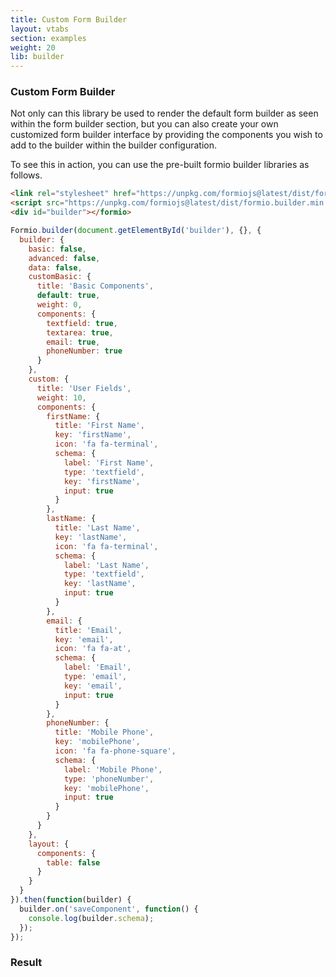 ```yaml
---
title: Custom Form Builder
layout: vtabs
section: examples
weight: 20
lib: builder
---
```

### Custom Form Builder

Not only can this library be used to render the default form builder as seen within the form builder section, but you can
also create your own customized form builder interface by providing the components you wish to add to the builder within
the builder configuration.

To see this in action, you can use the pre-built formio builder libraries as follows.

```html
<link rel="stylesheet" href="https://unpkg.com/formiojs@latest/dist/formio.builder.min.css">
<script src="https://unpkg.com/formiojs@latest/dist/formio.builder.min.js"></script>
<div id="builder"></formio>
```

```js
Formio.builder(document.getElementById('builder'), {}, {
  builder: {
    basic: false,
    advanced: false,
    data: false,
    customBasic: {
      title: 'Basic Components',
      default: true,
      weight: 0,
      components: {
        textfield: true,
        textarea: true,
        email: true,
        phoneNumber: true
      }
    },
    custom: {
      title: 'User Fields',
      weight: 10,
      components: {
        firstName: {
          title: 'First Name',
          key: 'firstName',
          icon: 'fa fa-terminal',
          schema: {
            label: 'First Name',
            type: 'textfield',
            key: 'firstName',
            input: true
          }
        },
        lastName: {
          title: 'Last Name',
          key: 'lastName',
          icon: 'fa fa-terminal',
          schema: {
            label: 'Last Name',
            type: 'textfield',
            key: 'lastName',
            input: true
          }
        },
        email: {
          title: 'Email',
          key: 'email',
          icon: 'fa fa-at',
          schema: {
            label: 'Email',
            type: 'email',
            key: 'email',
            input: true
          }
        },
        phoneNumber: {
          title: 'Mobile Phone',
          key: 'mobilePhone',
          icon: 'fa fa-phone-square',
          schema: {
            label: 'Mobile Phone',
            type: 'phoneNumber',
            key: 'mobilePhone',
            input: true
          }
        }
      }
    },
    layout: {
      components: {
        table: false
      }
    }
  }
}).then(function(builder) {
  builder.on('saveComponent', function() {
    console.log(builder.schema);
  });
});
```

<h3>Result</h3>
<div class="well">
<div id="builder"></div>
<script type="text/javascript">
Formio.builder(document.getElementById('builder'), {}, {
  builder: {
    basic: false,
    advanced: false,
    data: false,
    customBasic: {
      title: 'Basic Components',
      default: true,
      weight: 0,
      components: {
        textfield: true,
        textarea: true,
        email: true,
        phoneNumber: true
      }
    },
    custom: {
      title: 'User Fields',
      weight: 10,
      components: {
        firstName: {
          title: 'First Name',
          key: 'firstName',
          icon: 'fa fa-terminal',
          schema: {
            label: 'First Name',
            type: 'textfield',
            key: 'firstName',
            input: true
          }
        },
        lastName: {
          title: 'Last Name',
          key: 'lastName',
          icon: 'fa fa-terminal',
          schema: {
            label: 'Last Name',
            type: 'textfield',
            key: 'lastName',
            input: true
          }
        },
        email: {
          title: 'Email',
          key: 'email',
          icon: 'fa fa-at',
          schema: {
            label: 'Email',
            type: 'email',
            key: 'email',
            input: true
          }
        },
        phoneNumber: {
          title: 'Mobile Phone',
          key: 'mobilePhone',
          icon: 'fa fa-phone-square',
          schema: {
            label: 'Mobile Phone',
            type: 'phoneNumber',
            key: 'mobilePhone',
            input: true
          }
        }
      }
    },
    layout: {
      components: {
        table: false
      }
    }
  }
}).then(function(builder) {
  builder.on('saveComponent', function() {
    console.log(builder.schema);
  });
});
</script>
</div>

